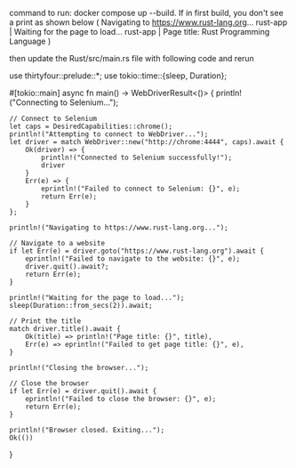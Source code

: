 command to run: docker compose up --build.
If in first build, you don't see a print as shown below (
Navigating to https://www.rust-lang.org...
rust-app  | Waiting for the page to load...
rust-app  | Page title: Rust Programming Language
)

then update the Rust/src/main.rs file with following code and rerun

use thirtyfour::prelude::*;
use tokio::time::{sleep, Duration};

#[tokio::main]
async fn main() -> WebDriverResult<()> {
    println!("Connecting to Selenium...");

    // Connect to Selenium
    let caps = DesiredCapabilities::chrome();
    println!("Attempting to connect to WebDriver...");
    let driver = match WebDriver::new("http://chrome:4444", caps).await {
        Ok(driver) => {
            println!("Connected to Selenium successfully!");
            driver
        }
        Err(e) => {
            eprintln!("Failed to connect to Selenium: {}", e);
            return Err(e);
        }
    };

    println!("Navigating to https://www.rust-lang.org...");

    // Navigate to a website
    if let Err(e) = driver.goto("https://www.rust-lang.org").await {
        eprintln!("Failed to navigate to the website: {}", e);
        driver.quit().await?;
        return Err(e);
    }

    println!("Waiting for the page to load...");
    sleep(Duration::from_secs(2)).await;

    // Print the title
    match driver.title().await {
        Ok(title) => println!("Page title: {}", title),
        Err(e) => eprintln!("Failed to get page title: {}", e),
    }

    println!("Closing the browser...");

    // Close the browser
    if let Err(e) = driver.quit().await {
        eprintln!("Failed to close the browser: {}", e);
        return Err(e);
    }

    println!("Browser closed. Exiting...");
    Ok(())
}
